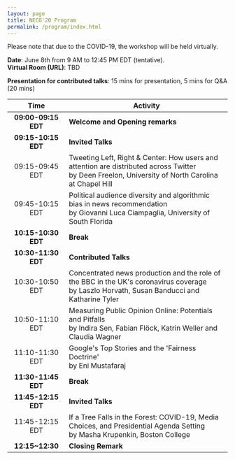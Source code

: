 ```yaml
---
layout: page
title: NECO'20 Program
permalink: /program/index.html
---
```


>

Please note that due to the COVID-19, the workshop will be held virtually. 



**Date**: June 8th from 9 AM to 12:45 PM EDT (tentative). <br/>
**Virtual Room (URL)**: TBD <br/>

**Presentation for contributed talks**: 15 mins for presentation, 5 mins for Q&A (20 mins)


<table style="margin-left: auto; margin-right: auto;">
  <thead>
    <tr>
      <th style="text-align: center">Time</th>
      <th>Activity</th>
    </tr>
  </thead>
  <tbody>
    <tr>
      <td style="text-align: center"><strong>09:00-09:15 EDT</strong></td>
      <td><strong>Welcome and Opening remarks</strong></td>
    </tr>
    <tr>
      <td style="text-align: center"><strong>09:15-10:15 EDT</strong></td>
      <td><strong>Invited Talks</strong></td>
    </tr>
    <tr>
      <td style="text-align: center">09:15-09:45 EDT</td>
      <td>Tweeting Left, Right & Center: How users and attention are distributed across Twitter<br>by Deen Freelon, University of North Carolina at Chapel Hill</td>
    </tr>
    <tr>
      <td style="text-align: center">09:45-10:15 EDT</td>
      <td>Political audience diversity and algorithmic bias in news recommendation <br>by Giovanni Luca Ciampaglia, University of South Florida</td>
    </tr>
    <tr>
      <td style="text-align: center"><strong>10:15-10:30 EDT</strong></td>
      <td><strong>Break</strong></td>
    </tr>
    <tr>
      <td style="text-align: center"><strong>10:30-11:30 EDT</strong></td>
      <td><strong>Contributed Talks</strong></td>
    </tr>
    <tr>
      <td style="text-align: center">10:30-10:50 EDT</td>
      <td>Concentrated news production and the role of the BBC in the UK's coronavirus coverage <br>by Laszlo Horvath, Susan Banducci and Katharine Tyler</td>
    </tr>
    <tr>
      <td style="text-align: center">10:50-11:10 EDT</td>
      <td>Measuring Public Opinion Online: Potentials and Pitfalls <br>by Indira Sen, Fabian Flöck, Katrin Weller and Claudia Wagner</td>
    </tr>
    <tr>
      <td style="text-align: center">11:10-11:30 EDT</td>
      <td>Google's Top Stories and the 'Fairness Doctrine' <br>by Eni Mustafaraj</td>
    </tr>
    <tr>
      <td style="text-align: center"><strong>11:30-11:45 EDT</strong></td>
      <td><strong>Break</strong></td>
    </tr>
    <tr>
      <td style="text-align: center"><strong>11:45-12:15 EDT</strong></td>
      <td><strong>Invited Talks</strong></td>
    </tr>
    <tr>
      <td style="text-align: center">11:45-12:15 EDT</td>
      <td>If a Tree Falls in the Forest: COVID-19, Media Choices, and Presidential Agenda Setting <br>by Masha Krupenkin, Boston College</td>
    </tr>
    <tr>
      <td style="text-align: center"><strong>12:15~12:30</strong></td>
      <td><strong>Closing Remark</strong></td>
    </tr>
  </tbody>
</table>

